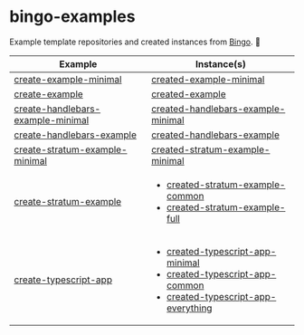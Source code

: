 # bingo-examples

Example template repositories and created instances from [Bingo](https://create.bingo). 💝

<table>
    <thead>
        <tr>
            <th>Example</th>
            <th>Instance(s)</th>
        </tr>
    </thead>
    <tbody>
        <tr>
            <td>
                <a href="https://github.com/bingo-examples/create-example-minimal">create-example-minimal</a>
            </td>
            <td>
                <a href="https://github.com/bingo-examples/created-example-minimal">created-example-minimal</a>
            </td>
        </tr>
        <tr>
            <td>
                <a href="https://github.com/bingo-examples/create-example">create-example</a>
            </td>
            <td>
                <a href="https://github.com/bingo-examples/created-example">created-example</a>
            </td>
        </tr>
        <tr>
            <td>
                <a href="https://github.com/bingo-examples/create-handlebars-example-minimal">create-handlebars-example-minimal</a>
        </td>
            <td>
                <a href="https://github.com/bingo-examples/created-handlebars-example-minimal</li>            ">created-handlebars-example-minimal</a>
            </td>
        </tr>
        <tr>
            <td>
                <a href="https://github.com/bingo-examples/create-handlebars-example">create-handlebars-example</a>
            </td>
            <td>
                <a href="https://github.com/bingo-examples/created-handlebars-example">created-handlebars-example</a>
            </td>
        </tr>
        <tr>
            <td>
                <a href="https://github.com/bingo-examples/create-stratum-example-minimal">create-stratum-example-minimal</a>
            </td>
            <td>
                <a href="https://github.com/bingo-examples/created-stratum-example-minimal">created-stratum-example-minimal</a>
            </td>
        </tr>
        <tr>
            <td>
                <a href="https://github.com/bingo-examples/create-stratum-example">create-stratum-example</a>
            </td>
            <td>
                <ul>
                    <li><a href="https://github.com/bingo-examples/created-stratum-example-common">created-stratum-example-common</a></li>
                    <li><a href="https://github.com/bingo-examples/created-stratum-example-full">created-stratum-example-full</a></li>
                </ul>
            </td>
        </tr>
        <tr>
            <td>
                <a href="https://github.com/Joshua-KGoldberg/create-typescript-app">create-typescript-app</a>
            </td>
            <td>
                <ul>
                    <li><a href="https://github.com/Joshua-KGoldberg/created-typescript-app-minimal">created-typescript-app-minimal</a></li>
                    <li><a href="https://github.com/Joshua-KGoldberg/created-typescript-app-common">created-typescript-app-common</a></li>
                    <li><a href="https://github.com/Joshua-KGoldberg/created-typescript-app-everything">created-typescript-app-everything</a></li>
                </ul>
            </td>
        </tr>
    </tbody>
</table>
